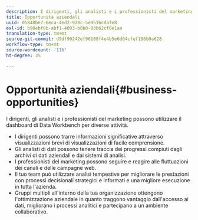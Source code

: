 ```yaml
---
description: I dirigenti, gli analisti e i professionisti del marketing possono utilizzare il dashboard di Data Workbench per diverse attività.
title: Opportunità aziendali
uuid: 05848be7-6eca-4ed2-928c-5e951bcdafe8
exl-id: b98ebf0b-abf1-4093-b8b0-93b62cf0e1aa
translation-type: tm+mt
source-git-commit: d9df90242ef96188f4e4b5e6d04cfef196b0a628
workflow-type: tm+mt
source-wordcount: '116'
ht-degree: 3%

---
```


# Opportunità aziendali{#business-opportunities}

I dirigenti, gli analisti e i professionisti del marketing possono utilizzare il dashboard di Data Workbench per diverse attività.

* I dirigenti possono trarre informazioni significative attraverso visualizzazioni brevi di visualizzazioni di facile comprensione.
* Gli analisti di dati possono tenere traccia dei progressi compiuti dagli archivi di dati aziendali e dai sistemi di analisi.
* I professionisti del marketing possono seguire e reagire alle fluttuazioni dei canali e delle campagne web.
* Il tuo team può utilizzare analisi tempestive per migliorare le prestazioni con processi decisionali strategici e informati e una migliore esecuzione in tutta l&#39;azienda.
* Gruppi multipli all&#39;interno della tua organizzazione ottengono l&#39;ottimizzazione aziendale in quanto traggono vantaggio dall&#39;accesso ai dati, migliorano i processi analitici e partecipano a un ambiente collaborativo.
